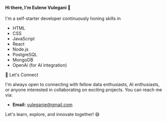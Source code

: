 
#### Hi there, I'm Eulene Vulegani 👋
 I'm a self-starter developer continuously honing skills in 
 - HTML
 - CSS
 - JavaScript
 - React
 - Node.js
 - PostgreSQL
 - MongoDB
 - OpenAi (for AI integration)


🤝 Let's Connect

I'm always open to connecting with fellow data enthusiasts, AI enthusiasts, or anyone interested in collaborating on exciting projects. You can reach me via:

- **Email:** vuleganie@gmail.com

Let's learn, explore, and innovate together! 😄
```
